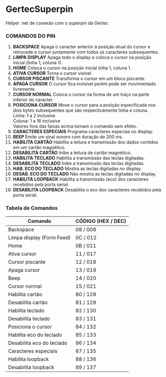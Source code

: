 # GertecSuperpin #
Helper .net de conexão com o superpin da Gertec


### COMANDOS DO PIN ###
1. **BACKSPACE** Apaga o caracter anterior à posição atual do cursor e retrocede o cursor juntamente com todos os caracteres subsequentes.
2. **LIMPA DISPLAY** Apaga todo o display e coloca o cursor na posição inicial (linha 1, coluna 1).
3. **HOME** Coloca o cursor na posição inicial linha 1, coluna 1.
4. **ATIVA CURSOR** Torna o cursor visível.
5. **CURSOR PISCANTE** Transforma o cursor em um bloco piscante.
6. **APAGA CURSOR** O cursor fica invisível porém pode ser movimentado livremente.
7. **CURSOR NORMAL** Coloca o cursor na forma de um traço na parte inferior do caracter.
8. **POSICIONA CURSOR** Move o cursor para a posição especificada nos dois bytes subsequentes que são respectivamente linha e coluna.<br />
  Linha: 1 a 2 inclusive<br />
  Coluna: 1 a 16 inclusive<br />
Valores fora das faixas acima tornam o comando sem efeito.<br />
9. **CARACTERES ESPECIAIS** Programa caracteres especias no display.
10. **BEEP** Emite um sinal sonoro com duração de 200 ms.
11. **HABILITA CARTÃO** Habilita a leitura e transmissão dos dados contidos em um cartão
magnético.
12. **DESABILITA CARTÃO** Inibe a leitura de cartão magnético.
13. **HABILITA TECLADO** Habilita a transmissão das teclas digitadas.
14. **DESABILITA TECLADO** Inibe a transmissão das teclas digitadas.
15. **HAB. ECO DO TECLADO** Mostra as teclas digitadas no display.
16. **DESAB. ECO DO TECLADO** Não mostra as teclas digitadas no display.
19. **HABILITA LOOPBACK** Habilita a transmissão (eco) dos caracteres recebidos pela porta serial.
18. **DESABILITA LOOPBACK** Desabilita o eco dos caracteres recebidos pela porta serial. 


### Tabela de Comandos ###

|Comando|CÓDIGO (HEX / DEC)|
|---|---|
|Backspace|08 / 008
|Limpa display (Form Feed)|0C / 012
|Home|0B / 011
|Ativa cursor|11 / 017
|Cursor piscante|12 / 018
|Apaga cursor|13 / 019
|Beep|14 / 020
|Cursor normal|15 / 021
|Habilita cartão|80 / 128
|Desabilita cartão|81 / 129
|Habilita teclado|82 / 130
|Desabilita teclado|83 / 131 
|Posiciona o cursor|84 / 132
|Habilita eco do teclado|85 / 133
|Desabilita eco do teclado|86 / 134
|Caracteres especiais|87 / 135
|Habilita loopback|88 / 136
|Desabilita loopback|89 / 137 

